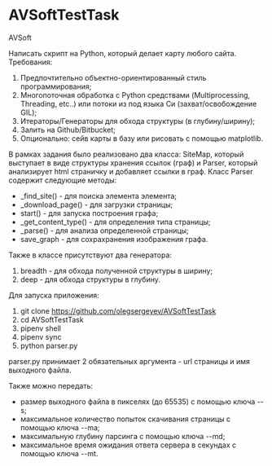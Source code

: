 # AVSoftTestTask
AVSoft


Написать скрипт на Python, который делает карту любого сайта.
Требования:
1. Предпочтительно объектно-ориентированный стиль
программирования;
1. Многопоточная обработка с Python средствами
(Multiprocessing, Threading, etc..) или потоки из под языка
Си (захват/освобождение GIL);
1. Итераторы/Генераторы для обхода структуры (в
глубину/ширину);
1. Залить на Github/Bitbucket;
1. Опционально: сейв карты в базу или рисовать с помощью
matplotlib.

В рамках задания было реализовано два класса: SiteMap, который выступает в виде структуры хранения ссылок (граф) и Parser, который анализирует html страничку и добавляет ссылки в граф.
Класс Parser содержит следующие методы:
* _find_site() - для поиска элемента элемента;
* _download_page() - для загрузки страницы;
* start() - для запуска построения графа;
* _get_content_type() - для определения типа страницы;
* _parse() - для анализа определенной страницы;
* save_graph - для сохрахранения изображения графа. 

Также в классе присутствуют два генератора:
1. breadth - для обхода полученной структуры в ширину;
1. deep - для обхода структуры в глубину.

Для запуска приложения:
1. git clone https://github.com/olegsergeyev/AVSoftTestTask
2. cd AVSoftTestTask
3. pipenv shell
4. pipenv sync
5. python parser.py

parser.py принимает 2 обязательных аргумента - url страницы и имя выходного файла. 

Также можно передать:
 
 * размер выходного файла в пикселях (до 65535) с помощью ключа --s;
 * максимальное количество попыток скачивания страницы с помощью ключа --ma;
 * максимальную глубину парсинга с помощью ключа --md;
 * максимальное время ожидания ответа сервера в секундах с помощью ключа --mt.

